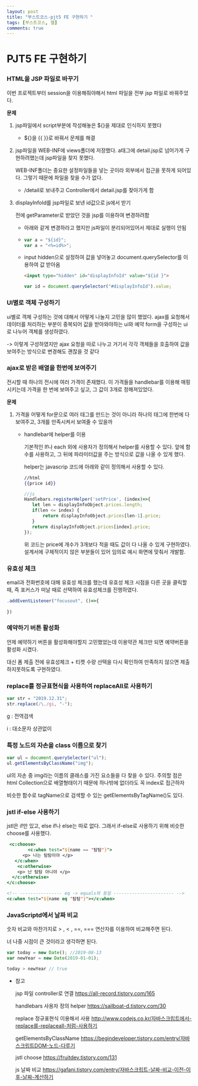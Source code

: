 ```yaml
---
layout: post
title: "부스트코스-pjt5 FE 구현하기 "
tags: [부스트코스, 웹]
comments: true
---
```


# PJT5 FE 구현하기

### HTML을 JSP 파일로 바꾸기

이번 프로젝트부터 session을 이용해줘야해서 html 파일을 전부 jsp 파일로 바꿔주었다. 

**문제**

1. jsp파일에서 script부분에 작성해놓은 \${}을 제대로 인식하지 못했다

   -  \${}을 {{ }}로 바꿔서 문제를 해결

2. jsp파일을 WEB-INF에 views폴더에 저장했다. a태그에 detail.jsp로 넘어가게 구현하려했는데 jsp파일을 찾지 못했다.

   WEB-INF폴더는 중요한 설정파일들을 넣는 곳이라 외부에서 접근을 못하게 되어있다. 그렇기 때문에 파일을 찾을 수가 없다. 

   - /detail로 보내주고 Controller에서 detail.jsp를 찾아가게 함

3. displayInfoId를 jsp파일로 보낸 id값으로 js에서 받기 

   전에 getParameter로 받았던 것을 jsp를 이용하여 변경하려함

   - 아래와 같게 변경하라고 했지만 js파일이 분리되어있어서 제대로 실행이 안됨

   - ```javascript
     var a = "${id}";
     var a = "<%=id%>";
     ```

   - input hidden으로 설정하여 값을 넣어놓고 document.querySelector를 이용하여 값 받아옴

     ```html
     <input type="hidden" id="displayInfoId" value="${id }">
     ```

     ```javascript
     var id = document.querySelector("#displayInfoId").value;
     ```





### UI별로 객체 구성하기

ui별로 객체 구성하는 것에 대해서 어떻게 나눌지 고민을 많이 했었다. ajax를 요청해서 데이터를 처리하는 부분이 중복되어 값을 받아와야하는 ui와 예약 form을 구성하는 ui로 나누어 객체를 생성하였다.

-> 이렇게 구성하였지만 ajax 요청을 따로 나누고 거기서 각각 객체들을 호출하여 값을 보여주는 방식으로 변경해도 괜찮을 것 같다



### ajax로 받은 배열을 한번에 보여주기

전시할 때 하나의 전시에 여러 가격이 존재했다. 이 가격들을 handlebar를 이용해 매핑 시키는데 가격을 한 번에 보여주고 싶고, 그 값이 3개로 정해져있었다.

**문제**

1. 가격을 어떻게 for문으로 여러 태그를 만드는 것이 아니라 하나의 태그에 한번에 다 보여주고, 3개를 만족시켜서 보여줄 수 있을까

   - handlebar에 helper를 이용

     기본적인 If나 each 외에 사용자가 정의해서 helper를 사용할 수 있다. 앞에 함수를 사용하고, 그 뒤에 파라미터값을 주는 방식으로 값을 나올 수 있게 했다. 

     helper는 javascrip 코드에 아래와 같이 정의해서 사용할 수 있다.

     ```handlebars
     //html
     {{price id}}
     ```

     ```javascript
     //js
     Handlebars.registerHelper('setPrice', (index)=>{
     	let len = displayInfoObject.prices.length;
     	if(len <= index) {
     		return displayInfoObject.prices[len-1].price;
     	}
     	return displayInfoObject.prices[index].price;
     });
     ```

     위 코드는 price에 개수가 3개보다 적을 때도 값이 다 나올 수 있게 구현하였다. 설계서에 구체적이지 않은 부분들이 있어 임의로 예시 화면에 맞춰서 개발함.

   

### 유효성 체크

email과 전화번호에 대해 유효성 체크를 했는데 유효성 체크 시점을 다른 곳을 클릭할 때, 즉 포커스가 떠날 때로 선택하여 유효성체크를 진행하였다.

```javascript
.addEventListener("focusout", ()=>{
  
})
```



### 예약하기 버튼 활성화

언제 예약하기 버튼을 활성화해야할지 고민했었는데 이용약관 체크만 되면 예약버튼을 활성화 시켰다.

대신 폼 제출 전에 유효성체크 + 티켓 수량 선택을 다시 확인하여 만족하지 않으면 제출하지못하도록 구현하였다.





### replace를 정규표현식을 사용하여 replaceAll로 사용하기

```javascript
var str = "2019.12.31";
str.replace(/\./gi, "-");
```

g : 전역검색

i : 대소문자 상관없이



### 특정 노드의 자손을 class 이름으로 찾기

```javascript
var ul = document.querySelector("ul");
ul.getElementsByClassName("img");
```

ul의 자손 중 img라는 이름의 클래스를 가진 요소들을 다 찾을 수 있다. 주의할 점은 html Collection으로 배열형태이기 때문에 하나밖에 없더라도 꼭 index로 접근하자

비슷한 함수로 tagName으로 검색할 수 있는 getElementsByTagName()도 있다.



### jstl if-else 사용하기

jstl은 if만 있고, else if나 else는 따로 없다. 그래서 if-else로 사용하기 위해 비슷한 choose를 사용했다. 

```jsp
 <c:choose>
		<c:when test="${name == '탐탐'}"> 
      <p> 나는 탐탐이야 </p>
   </c:when>
	<c:otherwise> 
    <p> 난 탐탐 아니야 </p>
  </c:otherwise>
</c:choose>

<!-- ---------------- eq -> equals와 동일 ----------------------- -->
<c:when test="${name eq '탐탐'}"></c:when>

```





### JavaScriptd에서 날짜 비교

숫자 비교와 마찬가지로 > , < , ==, === 연산자를 이용하여 비교해주면 된다.

너 나중 시점이 큰 것이라고 생각하면 된다.

```javascript
var today = new Date(); //2019-08-13
var newYear = new Date(2019-01-01);

today > newYear // true 
```













- 참고

  jsp 파일 controller로 연결 <https://all-record.tistory.com/165>
  
  handlebars 사용자 정의 helper <https://sailboat-d.tistory.com/30>
  
  replace 정규표현식 이용해서 사용 <http://www.codejs.co.kr/자바스크립트에서-replace를-replaceall-처럼-사용하기>
  
  getElementsByClassName <https://begindeveloper.tistory.com/entry/자바스크립트DOM-노드-다루기>
  
  jstl choose <https://fruitdev.tistory.com/131>
  
  js 날짜 비교 <https://gafani.tistory.com/entry/자바스크립트-날짜-비교-이전-이후-날짜-계산하기>
  
  